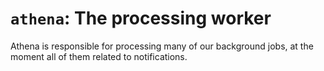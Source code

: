 # `athena`: The processing worker

Athena is responsible for processing many of our background jobs, at the moment all of them related to notifications.
